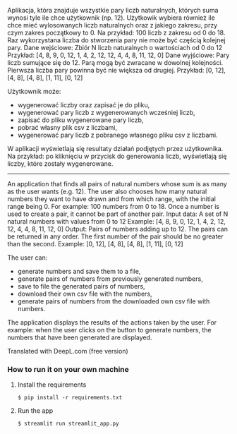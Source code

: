 Aplikacja, która znajduje wszystkie pary liczb naturalnych, których suma wynosi tyle ile chce użytkownik (np. 12).
Użytkowik wybiera również ile chce mieć wylosowanych liczb naturalnych oraz z jakiego zakresu, przy czym zakres początkowy to 0.
Na przykład: 100 liczb z zakresu od 0 do 18. 
Raz wykorzystana liczba do stworzenia pary nie może być częścią kolejnej pary.
Dane wejściowe:
Zbiór N liczb naturalnych o wartościach od 0 do 12
Przykład:
[4, 8, 9, 0, 12, 1, 4, 2, 12, 12, 4, 4, 8, 11, 12, 0]
Dane wyjściowe:
Pary liczb sumujące się do 12. Parą mogą być zwracane w dowolnej kolejności. Pierwsza
liczba pary powinna być nie większa od drugiej. Przykład:
[0, 12], [4, 8], [4, 8], [1, 11], [0, 12]

Użytkownik może:
* wygenerować liczby oraz zapisać je do pliku,
* wygenerować pary liczb z wygenerowanych wcześniej liczb,
* zapisać do pliku wygenerowane pary liczb,
* pobrać własny plik csv z liczbami,
* wygenerować pary liczb z pobranego własnego pliku csv z liczbami.

W aplikacji wyświetlają się resultaty działań podjętych przez użytkownika. Na przykład: po kliknięciu w przycisk do generowania liczb, wyświetlają się liczby, które zostały wygenerowane.

_______________________________________________________________________________________________

An application that finds all pairs of natural numbers whose sum is as many as the user wants (e.g. 12).
The user also chooses how many natural numbers they want to have drawn and from which range, with the initial range being 0.
For example: 100 numbers from 0 to 18. 
Once a number is used to create a pair, it cannot be part of another pair.
Input data:
A set of N natural numbers with values from 0 to 12
Example:
[4, 8, 9, 0, 12, 1, 4, 2, 12, 12, 4, 4, 8, 11, 12, 0]
Output:
Pairs of numbers adding up to 12. The pairs can be returned in any order. The first
number of the pair should be no greater than the second. Example:
[0, 12], [4, 8], [4, 8], [1, 11], [0, 12]

The user can:
* generate numbers and save them to a file,
* generate pairs of numbers from previously generated numbers,
* save to file the generated pairs of numbers,
* download their own csv file with the numbers,
* generate pairs of numbers from the downloaded own csv file with numbers.

The application displays the results of the actions taken by the user. For example: when the user clicks on the button to generate numbers, the numbers that have been generated are displayed.

Translated with DeepL.com (free version)

### How to run it on your own machine

1. Install the requirements

   ```
   $ pip install -r requirements.txt
   ```

2. Run the app

   ```
   $ streamlit run streamlit_app.py
   ```

